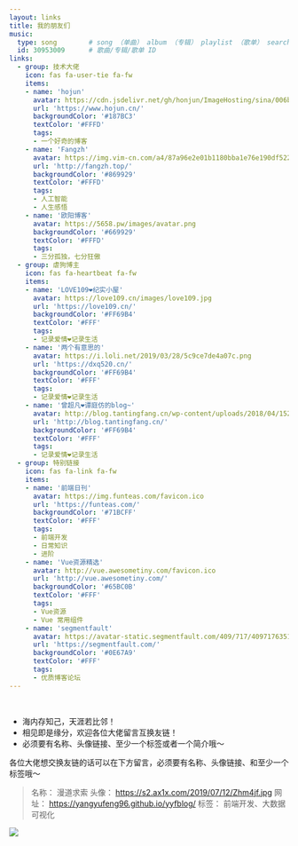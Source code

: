 ```yaml
---
layout: links
title: 我的朋友们
music:
  type: song        # song （单曲） album （专辑） playlist （歌单） search （搜索）
  id: 30953009      # 歌曲/专辑/歌单 ID
links:
  - group: 技术大佬
    icon: fas fa-user-tie fa-fw
    items:
    - name: 'hojun'
      avatar: https://cdn.jsdelivr.net/gh/honjun/ImageHosting/sina/006bYVyvgy1ftand2qurdj303c03cdfv.jpg
      url: 'https://www.hojun.cn/'
      backgroundColor: '#187BC3'
      textColor: '#FFFD'
      tags:
      - 一个好奇的博客
    - name: 'Fangzh'
      avatar: https://img.vim-cn.com/a4/87a96e2e01b1180bba1e76e190df5220378c1a.png
      url: 'http://fangzh.top/'
      backgroundColor: '#869929'
      textColor: '#FFFD'
      tags:
      - 人工智能
      - 人生感悟
    - name: '欧阳博客'
      avatar: https://5658.pw/images/avatar.png
      backgroundColor: '#669929'
      textColor: '#FFFD'
      tags:
      - 三分孤独，七分狂傲
  - group: 虐狗博主
    icon: fas fa-heartbeat fa-fw
    items:
    - name: 'LOVE109❤️纪实小屋'
      avatar: https://love109.cn/images/love109.jpg
      url: 'https://love109.cn/'
      backgroundColor: '#FF69B4'
      textColor: '#FFF'
      tags:
      - 记录爱情❤️记录生活
    - name: '两个有意思的'
      avatar: https://i.loli.net/2019/03/28/5c9ce7de4a07c.png
      url: 'https://dxq520.cn/'
      backgroundColor: '#FF69B4'
      textColor: '#FFF'
      tags:
      - 记录爱情❤️记录生活
    - name: '曾超凡❤谭庭仿的blog~'
      avatar: http://blog.tantingfang.cn/wp-content/uploads/2018/04/1520476200533.jpg
      url: 'http://blog.tantingfang.cn/'
      backgroundColor: '#FF69B4'
      textColor: '#FFF'
      tags:
      - 记录爱情❤️记录生活
  - group: 特别链接
    icon: fas fa-link fa-fw
    items:
    - name: '前端日刊'
      avatar: https://img.funteas.com/favicon.ico
      url: 'https://funteas.com/'
      backgroundColor: '#71BCFF'
      textColor: '#FFF'
      tags:
      - 前端开发
      - 日常知识
      - 进阶
    - name: 'Vue资源精选'
      avatar: http://vue.awesometiny.com/favicon.ico
      url: 'http://vue.awesometiny.com/'
      backgroundColor: '#65BC0B'
      textColor: '#FFF'
      tags:
      - Vue资源
      - Vue 常用组件
    - name: 'segmentfault'
      avatar: https://avatar-static.segmentfault.com/409/717/4097176351-5c4fc6084ff14_small
      url: 'https://segmentfault.com/'
      backgroundColor: '#0E67A9'
      textColor: '#FFF'
      tags:
      - 优质博客论坛
---
```


<br>

- 海内存知己，天涯若比邻！
- 相见即是缘分，欢迎各位大佬留言互换友链！
- 必须要有名称、头像链接、至少一个标签或者一个简介哦～

各位大佬想交换友链的话可以在下方留言，必须要有名称、头像链接、和至少一个标签哦～

> 名称： 漫道求索
头像： https://s2.ax1x.com/2019/07/12/Zhm4jf.jpg
网址： https://yangyufeng96.github.io/yyfblog/
标签： 前端开发、大数据可视化

<img src="https://s2.ax1x.com/2019/07/12/ZhmoDS.gif">
